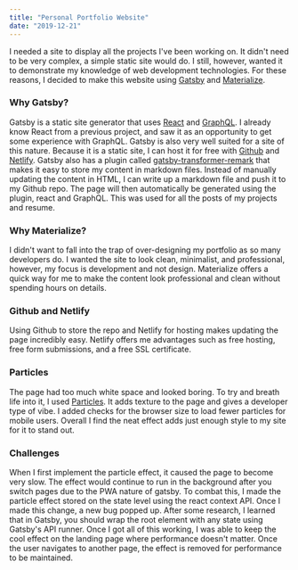 ```yaml
---
title: "Personal Portfolio Website"
date: "2019-12-21"
---
```


I needed a site to display all the projects I've been working on. It didn't need to be very complex, a simple static site would do. I still, however, wanted it to demonstrate my knowledge of web development technologies. For these reasons, I decided to make this website using [Gatsby](https://www.gatsbyjs.org/) and [Materialize](https://materializecss.com/).

### Why Gatsby?

Gatsby is a static site generator that uses [React](https://reactjs.org/) and [GraphQL](https://graphql.org/). I already know React from a previous project, and saw it as an opportunity to get some experience with GraphQL. Gatsby is also very well suited for a site of this nature. Because it is a static site, I can host it for free with [Github](http://github.com/) and [Netlify](https://www.netlify.com/). Gatsby also has a plugin called [gatsby-transformer-remark](https://www.gatsbyjs.org/packages/gatsby-transformer-remark/) that makes it easy to store my content in markdown files. Instead of manually updating the content in HTML, I can write up a markdown file and push it to my Github repo. The page will then automatically be generated using the plugin, react and GraphQL. This was used for all the posts of my projects and resume.

### Why Materialize?

I didn't want to fall into the trap of over-designing my portfolio as so many developers do. I wanted the site to look clean, minimalist, and professional, however, my focus is development and not design. Materialize offers a quick way for me to make the content look professional and clean without spending hours on details.

### Github and Netlify

Using Github to store the repo and Netlify for hosting makes updating the page incredibly easy. Netlify offers me advantages such as free hosting, free form submissions, and a free SSL certificate.

### Particles

The page had too much white space and looked boring. To try and breath life into it, I used [Particles](https://marcbruederlin.github.io/particles.js/). It adds texture to the page and gives a developer type of vibe. I added checks for the browser size to load fewer particles for mobile users. Overall I find the neat effect adds just enough style to my site for it to stand out.

### Challenges

When I first implement the particle effect, it caused the page to become very slow. The effect would continue to run in the background after you switch pages due to the PWA nature of gatsby. To combat this, I made the particle effect stored on the state level using the react context API. Once I made this change, a new bug popped up. After some research, I learned that in Gatsby, you should wrap the root element with any state using Gatsby's API runner. Once I got all of this working, I was able to keep the cool effect on the landing page where performance doesn't matter. Once the user navigates to another page, the effect is removed for performance to be maintained.
